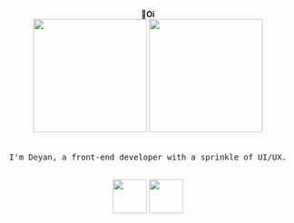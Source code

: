 <p align="center">
  
  <br/>
  <br/>
  👋<b>Oi</b>
  <br/>
  <img width="200" src="https://user-images.githubusercontent.com/74038190/216656967-625b2a52-e638-4c21-a8ae-180560386f96.gif">
  <img width="200" src="https://user-images.githubusercontent.com/74038190/216655848-cf4d7bed-52aa-4740-8c67-1832472051ec.gif">
  
  <br/>
  <br/>
  
  <samp>
  
  <br/>
    I'm Deyan, a front-end developer with a sprinkle of UI/UX.
  </samp>
    <br/>
    <br/>
</p>


<p align="center">
  <img width="60" src="https://user-images.githubusercontent.com/74038190/212257467-871d32b7-e401-42e8-a166-fcfd7baa4c6b.gif">
  <img width="60" src="https://user-images.githubusercontent.com/74038190/212257454-16e3712e-945a-4ca2-b238-408ad0bf87e6.gif">
  <br/>
  <br/>
  <br/>
</p>

<!--

- 🔭 I’m currently working on ...
- 🌱 I’m currently learning ...
- 👯 I’m looking to collaborate on ...
- 🤔 I’m looking for help with ...
- 💬 Ask me about ...
- 📫 How to reach me: ...
- 😄 Pronouns: ...
- ⚡ Fun fact: ...
-->
